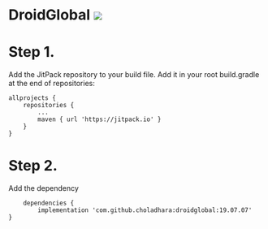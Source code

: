 # DroidGlobal [![](https://jitpack.io/v/choladhara/droidglobal.svg)](https://jitpack.io/#choladhara/droidglobal)


# Step 1.
Add the JitPack repository to your build file. Add it in your root build.gradle at the end of repositories:

	allprojects {
		repositories {
			...
			maven { url 'https://jitpack.io' }
		}
	}
  
  
# Step 2.
Add the dependency
  
    	dependencies {
	        implementation 'com.github.choladhara:droidglobal:19.07.07'
	}

  
